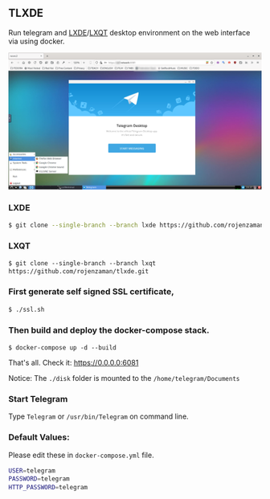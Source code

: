 ## TLXDE

Run telegram and [LXDE](https://github.com/rojenzaman/tlxde/lxde)/[LXQT](https://github.com/rojenzaman/tlxde/tree/lxqt) desktop environment on the web interface via using docker.

![screenshot](disk/screenshot.png)

### LXDE

```bash
$ git clone --single-branch --branch lxde https://github.com/rojenzaman/tlxde.git
```

### LXQT

```
$ git clone --single-branch --branch lxqt https://github.com/rojenzaman/tlxde.git
```

### First generate self signed SSL certificate,

```bash
$ ./ssl.sh
```
### Then build and deploy the docker-compose stack.

```
$ docker-compose up -d --build
```

That's all. Check it: https://0.0.0.0:6081

Notice: The `./disk` folder is mounted to the `/home/telegram/Documents` 

### Start Telegram

Type `Telegram` or `/usr/bin/Telegram` on command line.

### Default Values:

Please edit these in `docker-compose.yml` file.

```bash
USER=telegram
PASSWORD=telegram
HTTP_PASSWORD=telegram  
```
